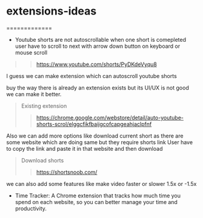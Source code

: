 # extensions-ideas
=============

* Youtube shorts are not autoscrollable when one short is comepleted user have to scroll to next
with arrow down button on keyboard or mouse scroll

>> https://www.youtube.com/shorts/PyDKdeVyqu8

I guess we can make extension which can autoscroll youtube shorts 

buy the way there is already an extension exists but its UI/UX is not good we can make it better.

> Existing extension
>> https://chrome.google.com/webstore/detail/auto-youtube-shorts-scrol/elggcfikfbaijgcofcapgeahjaclpfnf


Also we can add more options like download current short as there are some website which are doing same but they require shorts link
User have to copy the link and paste it in that website and then download 

> Download shorts
>> https://shortsnoob.com/

we can also add some features like make video faster or slower 1.5x or -1.5x

* Time Tracker: A Chrome extension that tracks how much time you spend on each website, so you can better manage your time and productivity.
